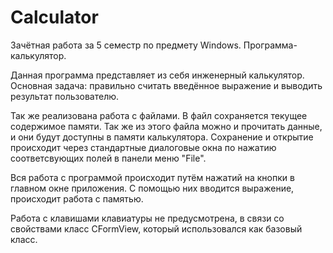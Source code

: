 # Calculator
Зачётная работа за 5 семестр по предмету Windows. Программа-калькулятор.

Данная программа представляет из себя инженерный калькулятор. Основная задача: правильно считать введённое выражение и выводить результат пользователю.

Так же реализована работа с файлами. В файл сохраняется текущее содержимое памяти. Так же из этого файла можно и прочитать данные, и они будут доступны в памяти калькулятора. 
Сохранение и открытие происходит через стандартные диалоговые окна по нажатию соответсвующих полей в панели меню "File". 

Вся работа с программой происходит путём нажатий на кнопки в главном окне приложения. С помощью них вводится выражение, происходит работа с памятью. 

Работа с клавишами клавиатуры не предусмотрена, в связи со свойствами класс CFormView, который использовался как базовый класс.
